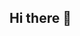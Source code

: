 ## Hi there 👋

<!--
**szed2/szed2** is a ✨ _special_ ✨ repository because its `README.md` (this file) appears on your GitHub profile.

Here are some ideas to get you started:

I'm currently working on a To Do List program,
I'm currently learning Python,
I'm looking to learn HTML,
Ask me about consumer tech,
Reach me by Email,
He/Him,
I like to code.
